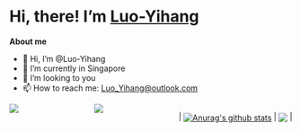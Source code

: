 # Hi, there!  I’m [Luo-Yihang](https://darklyh.com)

**About me**
- 👋 Hi, I’m @Luo-Yihang
- 🌱 I’m currently in Singapore
- 💞️ I’m looking to you
- 📫 How to reach me: Luo_Yihang@outlook.com

<div style="display: flex; flex-direction: row; justify-content: space-between">
<a href="https://github.com/Luo-Yihang">
  <img src="https://github-readme-stats.vercel.app/api?username=Luo-Yihang&show_icons=true&theme=dark" />
</a>
<a href="https://github.com/Luo-Yihang">
  <img src="https://github-readme-stats.vercel.app/api/top-langs/?username=Luo-Yihang&layout=compact&theme=dark" />
</a>

| <a href="https://github.com/Luo-Yihang"><img align="center" src="https://github-readme-stats.vercel.app/api?username=Luo-Yihang&show_icons=true&include_all_commits=true&theme=buefy&hide_border=true" alt="Anurag's github stats" /></a> | <a href="https://github.com/Luo-Yihang"><img align="center" src="https://github-readme-stats.vercel.app/api/top-langs/?username=Luo-Yihang&layout=compact&include_all_commits=true&theme=buefy&hide_border=true" /></a> |
